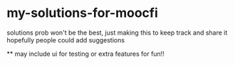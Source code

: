 # my-solutions-for-moocfi
solutions prob won't be the best, just making this to keep track and share it hopefully people could add suggestions

** may include ui for testing or extra features for fun!!
